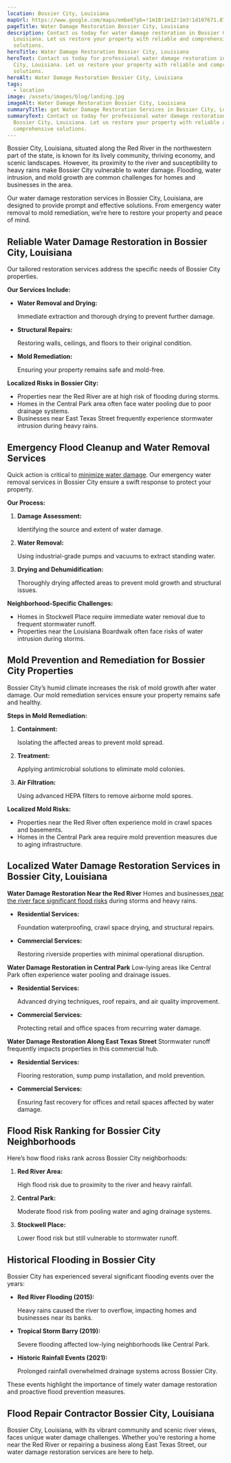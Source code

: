 ```yaml
---
location: Bossier City, Louisiana
mapUrl: https://www.google.com/maps/embed?pb=!1m18!1m12!1m3!1d107671.87959370106!2d-93.74771631206025!3d32.50621098425466!2m3!1f0!2f0!3f0!3m2!1i1024!2i768!4f13.1!3m3!1m2!1s0x8636cb422aff1df1%3A0x31b05915de60eb0f!2sBossier%20City%2C%20LA!5e0!3m2!1sen!2sus!4v1735421747622!5m2!1sen!2sus
pageTitle: Water Damage Restoration Bossier City, Louisiana
description: Contact us today for water damage restoration in Bossier City,
  Louisiana. Let us restore your property with reliable and comprehensive
  solutions.
heroTitle: Water Damage Restoration Bossier City, Louisiana
heroText: Contact us today for professional water damage restoration in Bossier
  City, Louisiana. Let us restore your property with reliable and comprehensive
  solutions.
heroAlt: Water Damage Restoration Bossier City, Louisiana
tags:
  - location
image: /assets/images/blog/landing.jpg
imageAlt: Water Damage Restoration Bossier City, Louisiana
summaryTitle: get Water Damage Restoration Services in Bossier City, Louisiana
summaryText: Contact us today for professional water damage restoration in
  Bossier City, Louisiana. Let us restore your property with reliable and
  comprehensive solutions.
---
```

Bossier City, Louisiana, situated along the Red River in the northwestern part of the state, is known for its lively community, thriving economy, and scenic landscapes. However, its proximity to the river and susceptibility to heavy rains make Bossier City vulnerable to water damage. Flooding, water intrusion, and mold growth are common challenges for homes and businesses in the area.

Our water damage restoration services in Bossier City, Louisiana, are designed to provide prompt and effective solutions. From emergency water removal to mold remediation, we’re here to restore your property and peace of mind.

## **Reliable Water Damage Restoration in Bossier City, Louisiana**

Our tailored restoration services address the specific needs of Bossier City properties.

**Our Services Include:**

* **Water Removal and Drying:**

   Immediate extraction and thorough drying to prevent further damage.
* **Structural Repairs:**

   Restoring walls, ceilings, and floors to their original condition.
* **Mold Remediation:**

   Ensuring your property remains safe and mold-free.

**Localized Risks in Bossier City:**

* Properties near the Red River are at high risk of flooding during storms.
* Homes in the Central Park area often face water pooling due to poor drainage systems.
* Businesses near East Texas Street frequently experience stormwater intrusion during heavy rains.

## **Emergency Flood Cleanup and Water Removal Services**

Quick action is critical to [minimize water damage](/blog/louisiana-hurricane-water-damage-guide/). Our emergency water removal services in Bossier City ensure a swift response to protect your property.

**Our Process:**

1. **Damage Assessment:**

   Identifying the source and extent of water damage.
2. **Water Removal:**

   Using industrial-grade pumps and vacuums to extract standing water.
3. **Drying and Dehumidification:**

   Thoroughly drying affected areas to prevent mold growth and structural issues.

**Neighborhood-Specific Challenges:**

* Homes in Stockwell Place require immediate water removal due to frequent stormwater runoff.
* Properties near the Louisiana Boardwalk often face risks of water intrusion during storms.

## **Mold Prevention and Remediation for Bossier City Properties**

Bossier City’s humid climate increases the risk of mold growth after water damage. Our mold remediation services ensure your property remains safe and healthy.

**Steps in Mold Remediation:**

1. **Containment:**

   Isolating the affected areas to prevent mold spread.
2. **Treatment:**

   Applying antimicrobial solutions to eliminate mold colonies.
3. **Air Filtration:**

   Using advanced HEPA filters to remove airborne mold spores.

**Localized Mold Risks:**

* Properties near the Red River often experience mold in crawl spaces and basements.
* Homes in the Central Park area require mold prevention measures due to aging infrastructure.

## **Localized Water Damage Restoration Services in Bossier City, Louisiana**

**Water Damage Restoration Near the Red River**
Homes and businesses[ near the river face significant flood risks](/blog/louisiana-river-and-bayou-flooding-risks/) during storms and heavy rains.

* **Residential Services:**

   Foundation waterproofing, crawl space drying, and structural repairs.
* **Commercial Services:**

   Restoring riverside properties with minimal operational disruption.

**Water Damage Restoration in Central Park**
Low-lying areas like Central Park often experience water pooling and drainage issues.

* **Residential Services:**

   Advanced drying techniques, roof repairs, and air quality improvement.
* **Commercial Services:**

   Protecting retail and office spaces from recurring water damage.

**Water Damage Restoration Along East Texas Street**
Stormwater runoff frequently impacts properties in this commercial hub.

* **Residential Services:**

   Flooring restoration, sump pump installation, and mold prevention.
* **Commercial Services:**

   Ensuring fast recovery for offices and retail spaces affected by water damage.

## **Flood Risk Ranking for Bossier City Neighborhoods**

Here’s how flood risks rank across Bossier City neighborhoods:

1. **Red River Area:**

   High flood risk due to proximity to the river and heavy rainfall.
2. **Central Park:**

   Moderate flood risk from pooling water and aging drainage systems.
3. **Stockwell Place:**

   Lower flood risk but still vulnerable to stormwater runoff.

## **Historical Flooding in Bossier City**

Bossier City has experienced several significant flooding events over the years:

* **Red River Flooding (2015):**

   Heavy rains caused the river to overflow, impacting homes and businesses near its banks.
* **Tropical Storm Barry (2019):**

   Severe flooding affected low-lying neighborhoods like Central Park.
* **Historic Rainfall Events (2021):**

   Prolonged rainfall overwhelmed drainage systems across Bossier City.

These events highlight the importance of timely water damage restoration and proactive flood prevention measures.

## **Flood Repair Contractor Bossier City, Louisiana**

Bossier City, Louisiana, with its vibrant community and scenic river views, faces unique water damage challenges. Whether you’re restoring a home near the Red River or repairing a business along East Texas Street, our water damage restoration services are here to help.
